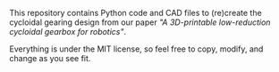 This repository contains Python code and CAD files to (re)create the cycloidal gearing design from our paper _"A 3D-printable low-reduction cycloidal gearbox for robotics"_.

Everything is under the MIT license, so feel free to copy, modify, and change as you see fit.
